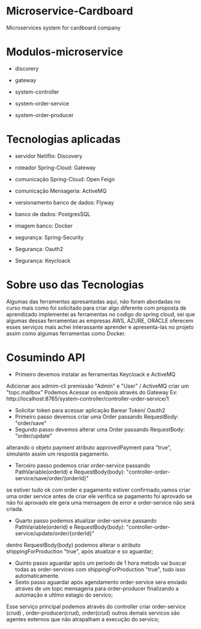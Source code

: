 # Microservice-Cardboard
Microservices system for cardboard company

# Modulos-microservice
* discorery

* gateway

* system-controller

* system-order-service

* system-order-producer

# Tecnologias aplicadas

* servidor Netiflix: Discovery

* roteador Spring-Cloud: Gateway

* comunicação Spring-Cloud: Open Feign

* comunicação Mensageria: ActiveMQ

* versionamento banco de dados: Flyway

* banco de dados: PostgresSQL

* imagem banco: Docker

* segurança: Spring-Security

* Segurança: Oauth2

* Segurança: Keycloack

# Sobre uso das Tecnologias
Algumas das ferramentas apresantadas aqui, não foram abordadas no curso mais como foi solicitado para
criar algo diferente com proposta de aprendizado implementei as ferramentas no codigo do spring cloud,
sei que algumas dessas ferramentas as empresas AWS, AZURE, ORACLE oferecem esses serviços mais achei
interassante aprender e apresenta-las no projeto assim como algumas ferramentas como Docker.

# Cosumindo API 

* Primeiro devemos instalar  as ferramentas Keycloack e ActiveMQ

 Adicionar aos admim-cli  premissão "Admin" e "User" / ActiveMQ criar um "topc.mailbox"
 Podemos Acessar os endpois através do Gateway Ex: http://localhost:8765/system-controller/controller-order-service/1
 
 
* Solicitar token para acessar aplicação Barear Token/ Oauth2 
* Primeiro passo devemos criar uma Order passando RequestBody: "order/save"
* Segundo passo devemos alterar uma Order passando RequestBody: "order/update"

alterando o objeto payment atributo approvedPayment para "true", simulanto 
assim um resposta pagamento.

* Terceiro passo podemos criar order-service passando PathVariable(orderId) e RequestBody(body): "controller-order-service/save/order/{orderId}"

se estiver tudo ok com order e pagamento estiver confirmado,vamos criar uma order service antes de criar ele verifica se pagamento
foi aprovado se não foi aprovado ele gera uma mensagem de error e order-service não será criada.

* Quarto passo podemos atualizar order-service passando PathVariable(orderId) e RequestBody(body): "controller-order-service/update/order/{orderId}"

dentro  RequestBody(body) podemos alterar o atributo shippingForProduction "true", após  atualizar e so aguardar;

* Quinto passo aguardar após um periodo de 1 hora metodo vai buscar todas as order-services com shippingForProduction "true", tudo isso automaticamente.
* Sexto passo aguardar após agendamento order-service sera enviado atraves de um topc mensageria para order-producer finalizando a automação e ultimo estagio do servico;

Esse serviço principal podemos através do controller criar order-service (crud) , order-producer(crud), order(crud)
outros demais servicos são agentes externos que não atrapalham a execução do servico;




